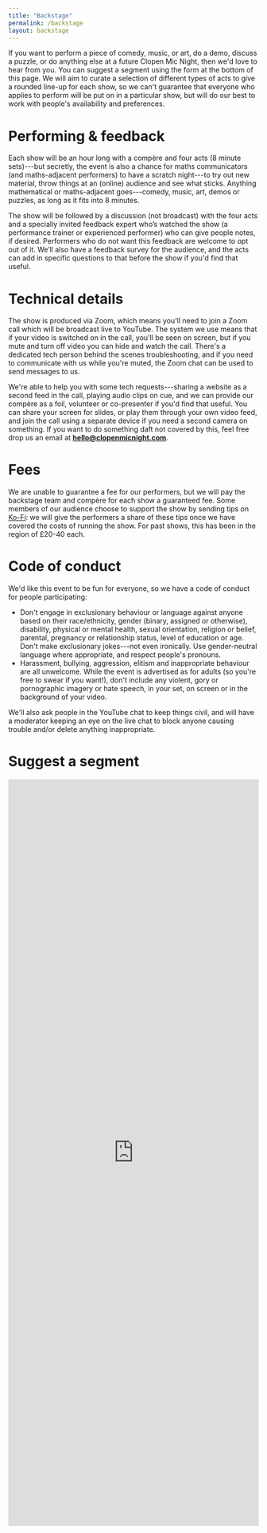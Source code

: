 ```yaml
---
title: "Backstage"
permalink: /backstage
layout: backstage
---
```


If you want to perform a piece of comedy, music, or art, do a demo, discuss a puzzle, or do anything else at a
future Clopen Mic Night, then we'd love to hear from you. You can suggest a segment using the form at the bottom of this page.
We will aim to curate a selection of different types of acts to give a rounded line-up for each show, so we can't guarantee
that everyone who applies to perform will be put on in a particular show, but will do our best to work with people's
availability and preferences.

# Performing & feedback
Each show will be an hour long with a comp&egrave;re and four acts (8 minute sets)---but secretly, the event is also a
chance for maths communicators (and maths-adjacent performers) to have a scratch night---to try out new material,
throw things at an (online) audience and see what sticks. Anything mathematical or maths-adjacent goes---comedy,
music, art, demos or puzzles, as long as it fits into 8 minutes.

The show will be followed by a discussion (not broadcast) with the four acts and a specially invited feedback
expert who’s watched the show (a performance trainer or experienced performer) who can give people notes, if
desired. Performers who do not want this feedback are welcome to opt out of it. We’ll also have a feedback
survey for the audience, and the acts can add in specific questions to that before the show if you'd find that useful.

# Technical details
The show is produced via Zoom, which means you'll need to join a Zoom call which will be broadcast live to YouTube.
The system we use means that if your video is switched on in the call, you'll be seen on screen, but if you mute and
turn off video you can hide and watch the call. There's a dedicated tech person behind the scenes troubleshooting,
and if you need to communicate with us while you're muted, the Zoom chat can be used to send messages to us.

We're able to help you with some tech requests---sharing a website as a second feed in the call, playing audio clips
on cue, and we can provide our comp&egrave;re as a foil, volunteer or co-presenter if you'd find that useful. You can share
your screen for slides, or play them through your own video feed, and join the call using a separate device if you
need a second camera on something. If you want to do something daft not covered by this, feel free
drop us an email at **hello@clopenmicnight.com**.

# Fees
We are unable to guarantee a fee for our performers, but we will pay the backstage team and comp&egrave;re for each show
a guaranteed fee. Some members of our audience choose to support the show by sending tips on
[Ko-Fi](https://ko-fi.com/clopenmicnight): we will give the performers a share of these tips once we have covered the costs
of running the show. For past shows, this has been in the region of £20-40 each.

# Code of conduct
We'd like this event to be fun for everyone, so we have a code of conduct for people participating:

- Don't engage in exclusionary behaviour or language against anyone based on their race/ethnicity, gender (binary, assigned
  or otherwise), disability, physical or mental health, sexual orientation, religion or belief, parental, pregnancy or
  relationship status, level of education or age. Don't make exclusionary jokes---not even ironically. Use gender-neutral
  language where appropriate, and respect people's pronouns.
- Harassment, bullying, aggression, elitism and inappropriate behaviour are all unwelcome. While the event is advertised as
  for adults (so you're free to swear if you want!), don't include any violent, gory or pornographic imagery or hate speech,
  in your set, on screen or in the background of your video.

We'll also ask people in the YouTube chat to keep things civil, and will have a moderator keeping an eye on the live chat to
block anyone causing trouble and/or delete anything inappropriate.

# Suggest a segment
<iframe src="https://docs.google.com/forms/d/e/1FAIpQLScaNyJxqgHIdik82foOFKp9dIfojI5fKZHLHoR0uC0mGNG0Nw/viewform?embedded=true" width="100%" height="1500" frameborder="0" marginheight="0" marginwidth="0">Loading…</iframe>

